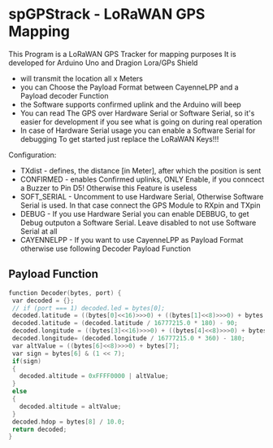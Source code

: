 # spGPStrack - LoRaWAN GPS Mapping

This Program is a LoRaWAN GPS Tracker for mapping purposes
It is developed for Arduino Uno and Dragion Lora/GPs Shield
  - will transmit the location all x Meters
  - you can Choose the Payload Format between CayenneLPP and a Payload decoder Function
  - the Software supports confirmed uplink and the Arduino will beep 
  - You can read The GPS over Hardware Serial or Software Serial, so it's easier for development if you see what is going on during real operation
  - In case of Hardware Serial usage you can enable a Software Serial for debugging
To get started just replace the LoRaWAN Keys!!!


Configuration:
  - TXdist - defines, the distance [in Meter], after which the position is sent
  - CONFIRMED - enables Confirmed uplinks, ONLY Enable, if you conncect a Buzzer to Pin D5! Otherwise this Feature is useless
  - SOFT_SERIAL - Uncomment to use Hardware Serial, Otherwise Software Serial is used. In that case connect the GPS Module to RXpin and TXpin
  - DEBUG - If you use Hardware Serial you can enable DEBBUG, to get Debug outputon a Software Serial. Leave disabled to not use Software Serial at all
  - CAYENNELPP - If you want to use CayenneLPP as Payload Format otherwise use following Decoder Payload Function

 ## Payload Function 
 ```C
 function Decoder(bytes, port) {
  var decoded = {};
  // if (port === 1) decoded.led = bytes[0];
  decoded.latitude = ((bytes[0]<<16)>>>0) + ((bytes[1]<<8)>>>0) + bytes[2];
  decoded.latitude = (decoded.latitude / 16777215.0 * 180) - 90;
  decoded.longitude = ((bytes[3]<<16)>>>0) + ((bytes[4]<<8)>>>0) + bytes[5];
  decoded.longitude= (decoded.longitude / 16777215.0 * 360) - 180;
  var altValue = ((bytes[6]<<8)>>>0) + bytes[7];
  var sign = bytes[6] & (1 << 7);
  if(sign)
  {
    decoded.altitude = 0xFFFF0000 | altValue;
  }
  else
  {
    decoded.altitude = altValue;
  }
  decoded.hdop = bytes[8] / 10.0;
  return decoded;
}
 ```